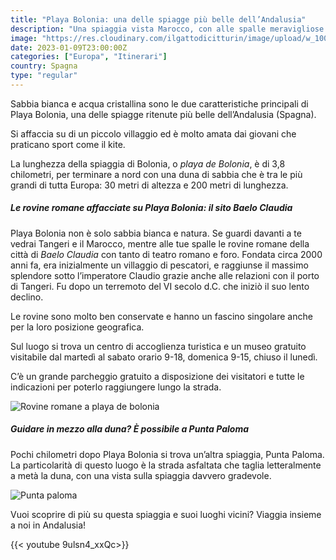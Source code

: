 ```yaml
---
title: "Playa Bolonia: una delle spiagge più belle dell’Andalusia"
description: "Una spiaggia vista Marocco, con alle spalle meravigliose rovine romane"
image: "https://res.cloudinary.com/ilgattodicitturin/image/upload/w_1000/f_auto,q_auto:good/v1673425578/Articoli/bologna_1_odyxzg.jpg"
date: 2023-01-09T23:00:00Z
categories: ["Europa", "Itinerari"]
country: Spagna
type: "regular"
---
```


Sabbia bianca e acqua cristallina sono le due caratteristiche principali di Playa Bolonia, una delle spiagge ritenute più belle dell’Andalusia (Spagna).

Si affaccia su di un piccolo villaggio ed è molto amata dai giovani che praticano sport come il kite.

La lunghezza della spiaggia di Bolonia, o _playa de Bolonia_, è di 3,8 chilometri, per terminare a nord con una duna di sabbia che è tra le più grandi di tutta Europa: 30 metri di altezza e 200 metri di lunghezza.

##### Le rovine romane affacciate su Playa Bolonia: il sito Baelo Claudia
Playa Bolonia non è solo sabbia bianca e natura. Se guardi davanti a te vedrai Tangeri e il Marocco, mentre alle tue spalle le rovine romane della città di _Baelo Claudia_ con tanto di teatro romano e foro. Fondata circa 2000 anni fa, era inizialmente un villaggio di pescatori, e raggiunse il massimo splendore sotto l’imperatore Claudio grazie anche alle relazioni con il porto di Tangeri. Fu dopo un terremoto del VI secolo d.C. che iniziò il suo lento declino.

Le rovine sono molto ben conservate e hanno un fascino singolare anche per la loro posizione geografica.

Sul luogo si trova un centro di accoglienza turistica e un museo gratuito visitabile dal martedì al sabato orario 9-18, domenica 9-15, chiuso il lunedì.

C’è un grande parcheggio gratuito a disposizione dei visitatori e tutte le indicazioni per poterlo raggiungere lungo la strada.

![Rovine romane a playa de bolonia](https://res.cloudinary.com/ilgattodicitturin/image/upload/w_1000/f_auto,q_auto:good/v1673425527/Articoli/bologna_6_ogu2su.jpg)

##### Guidare in mezzo alla duna? È possibile a Punta Paloma
Pochi chilometri dopo Playa Bolonia si trova un’altra spiaggia, Punta Paloma. La particolarità di questo luogo è la strada asfaltata che taglia letteralmente a metà la duna, con una vista sulla spiaggia davvero gradevole.

![Punta paloma](https://res.cloudinary.com/ilgattodicitturin/image/upload/w_1000/f_auto,q_auto:good/v1673425528/Articoli/bologna_4_tx84js.jpg)

Vuoi scoprire di più su questa spiaggia e suoi luoghi vicini? Viaggia insieme a noi in Andalusia!

{{< youtube 9ulsn4_xxQc>}}
